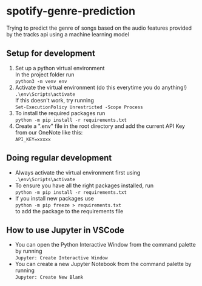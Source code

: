 # spotify-genre-prediction
Trying to predict the genre of songs based on the audio features provided by the tracks api using a machine learning model

## Setup for development
1. Set up a python virtual environment  
   In the project folder run  
   `python3 -m venv env`
2. Activate the virtual environment (do this everytime you do anything!)  
   `.\env\Scripts\activate`  
   If this doesn't work, try running  
   `Set-ExecutionPolicy Unrestricted -Scope Process`  
3. To install the required packages run  
   `python -m pip install -r requirements.txt`
4. Create a ".env" file in the root directory and add the current API Key from our OneNote like this:  
   `API_KEY=xxxxx`

## Doing regular development
- Always activate the virtual environment first using  
  `.\env\Scripts\activate`
- To ensure you have all the right packages installed, run  
  `python -m pip install -r requirements.txt`
- If you install new packages use  
  `python -m pip freeze > requirements.txt`  
  to add the package to the requirements file

## How to use Jupyter in VSCode
- You can open the Python Interactive Window from the command palette by running  
  `Jupyter: Create Interactive Window`
- You can create a new Jupyter Notebook from the command palette by running  
  `Jupyter: Create New Blank`